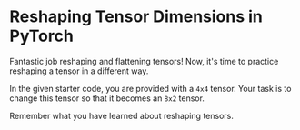 # Reshaping Tensor Dimensions in PyTorch

Fantastic job reshaping and flattening tensors! Now, it's time to practice reshaping a tensor in a different way.

In the given starter code, you are provided with a `4x4` tensor. Your task is to change this tensor so that it becomes an `8x2` tensor.

Remember what you have learned about reshaping tensors.